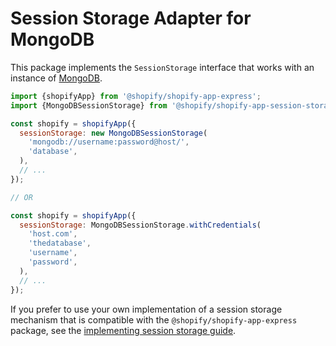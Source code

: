 # Session Storage Adapter for MongoDB

This package implements the `SessionStorage` interface that works with an instance of [MongoDB](https://www.mongodb.com/home).

```js
import {shopifyApp} from '@shopify/shopify-app-express';
import {MongoDBSessionStorage} from '@shopify/shopify-app-session-storage-mongodb';

const shopify = shopifyApp({
  sessionStorage: new MongoDBSessionStorage(
    'mongodb://username:password@host/',
    'database',
  ),
  // ...
});

// OR

const shopify = shopifyApp({
  sessionStorage: MongoDBSessionStorage.withCredentials(
    'host.com',
    'thedatabase',
    'username',
    'password',
  ),
  // ...
});
```

If you prefer to use your own implementation of a session storage mechanism that is compatible with the `@shopify/shopify-app-express` package, see the [implementing session storage guide](https://github.com/Shopify/shopify-app-js/blob/main/packages/session-storage/shopify-app-session-storage/implementing-session-storage.md).
